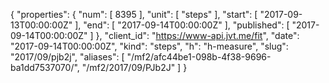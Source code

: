 {
  "properties": {
    "num": [
      8395
    ],
    "unit": [
      "steps"
    ],
    "start": [
      "2017-09-13T00:00:00Z"
    ],
    "end": [
      "2017-09-14T00:00:00Z"
    ],
    "published": [
      "2017-09-14T00:00:00Z"
    ]
  },
  "client_id": "https://www-api.jvt.me/fit",
  "date": "2017-09-14T00:00:00Z",
  "kind": "steps",
  "h": "h-measure",
  "slug": "2017/09/pjb2j",
  "aliases": [
    "/mf2/afc44be1-098b-4f38-9696-ba1dd7537070/",
    "/mf2/2017/09/PJb2J"
  ]
}
